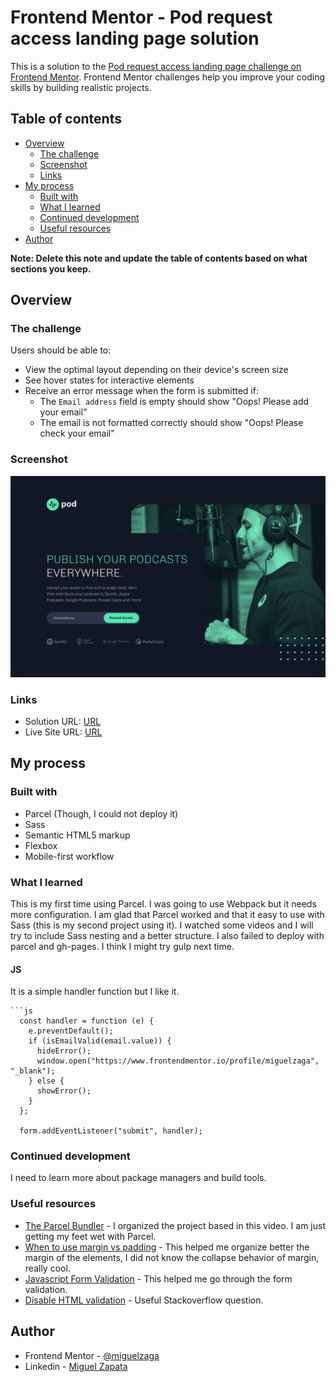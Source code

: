 # Frontend Mentor - Pod request access landing page solution

This is a solution to the [Pod request access landing page challenge on Frontend Mentor](https://www.frontendmentor.io/challenges/pod-request-access-landing-page-eyTmdkLSG). Frontend Mentor challenges help you improve your coding skills by building realistic projects. 

## Table of contents

- [Overview](#overview)
  - [The challenge](#the-challenge)
  - [Screenshot](#screenshot)
  - [Links](#links)
- [My process](#my-process)
  - [Built with](#built-with)
  - [What I learned](#what-i-learned)
  - [Continued development](#continued-development)
  - [Useful resources](#useful-resources)
- [Author](#author)

**Note: Delete this note and update the table of contents based on what sections you keep.**

## Overview

### The challenge

Users should be able to:

- View the optimal layout depending on their device's screen size
- See hover states for interactive elements
- Receive an error message when the form is submitted if:
  - The `Email address` field is empty should show "Oops! Please add your email"
  - The email is not formatted correctly should show "Oops! Please check your email"

### Screenshot

![](./screenshot.png)

### Links

- Solution URL: [URL](https://your-solution-url.com)
- Live Site URL: [URL](https://miguelzaga.github.io/pod-request-access-landing-page/)

## My process

### Built with

- Parcel (Though, I could not deploy it)
- Sass
- Semantic HTML5 markup
- Flexbox
- Mobile-first workflow

### What I learned

This is my first time using Parcel. I was going to use Webpack but it needs more configuration. I am glad that Parcel worked and that it easy to use with Sass (this is my second project using it). I watched some videos and I will try to include Sass nesting and a better structure. I also failed to deploy with parcel and gh-pages. I think I might try gulp next time.

#### JS
It is a simple handler function but I like it.
```
```js
  const handler = function (e) {
    e.preventDefault();
    if (isEmailValid(email.value)) {
      hideError();
      window.open("https://www.frontendmentor.io/profile/miguelzaga", "_blank");
    } else {
      showError();
    }
  };

  form.addEventListener("submit", handler);
```

### Continued development

I need to learn more about package managers and build tools.

### Useful resources

- [The Parcel Bundler](https://www.youtube.com/watch?v=OK6akGZCC88&list=PLoskGHof_0kHVvCWunMv1daUd-n7SIcOZ&index=1) - I organized the project based in this video. I am just getting my feet wet with Parcel.
- [When to use margin vs padding](https://stackoverflow.com/questions/2189452/when-to-use-margin-vs-padding-in-css/9183818#9183818) - This helped me organize better the margin of the elements, I did not know the collapse behavior of margin, really cool.
- [Javascript Form Validation](https://www.javascripttutorial.net/javascript-dom/javascript-form-validation/) - This helped me go through the form validation.
- [Disable HTML validation](https://stackoverflow.com/questions/3090369/disable-validation-of-html5-form-elements) - Useful Stackoverflow question.

## Author

- Frontend Mentor - [@miguelzaga](https://www.frontendmentor.io/profile/miguelzaga)
- Linkedin - [Miguel Zapata](https://www.linkedin.com/in/miguelzaga/)
